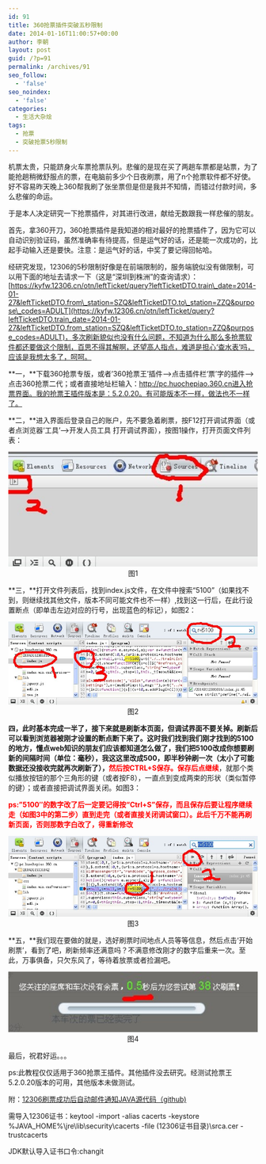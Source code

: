 ```yaml
---
id: 91
title: 360抢票插件突破五秒限制
date: 2014-01-16T11:00:57+00:00
author: 李朝
layout: post
guid: /?p=91
permalink: /archives/91
seo_follow:
  - 'false'
seo_noindex:
  - 'false'
categories:
  - 生活大杂烩
tags:
  - 抢票
  - 突破抢票5秒限制
---
```

机票太贵，只能跻身火车票抢票队列。悲催的是现在买了两趟车票都是站票，为了能抢趟稍微舒服点的票，在电脑前多少个日夜刷票，用了n个抢票软件都不好使。好不容易昨天晚上360帮我刷了张坐票但是但是我并不知情，而错过付款时间，多么悲催的命运。

于是本人决定研究一下抢票插件，对其进行改进，献给无数跟我一样悲催的朋友。

首先，拿360开刀，360抢票插件是我知道的相对最好的抢票插件了，因为它可以自动识别验证码，虽然准确率有待提高，但是运气好的话，还是能一次成功的，比起手动输入还是要快。注意：是运气好的话，中奖了要记得回帖哈。

经研究发现，12306的5秒限制好像是在前端限制的，服务端貌似没有做限制，可以用下面的地址去请求一下（这是“深圳到株洲”的查询请求）：[https://kyfw.12306.cn/otn/leftTicket/query?leftTicketDTO.train\_date=2014-01-27&leftTicketDTO.from\_station=SZQ&leftTicketDTO.to\_station=ZZQ&purpose\_codes=ADULT](https://kyfw.12306.cn/otn/leftTicket/query?leftTicketDTO.train_date=2014-01-27&leftTicketDTO.from_station=SZQ&leftTicketDTO.to_station=ZZQ&purpose_codes=ADULT)，多次刷新貌似也没有什么问题，不知道为什么那么多抢票软件都还要做这个限制，百思不得其解啊，还望高人指点，难道是担心‘查水表’吗，应该是我想太多了，呵呵。

**一，**下载360抢票专版，或者&#8217;360抢票王&#8217;插件&#8211;>点击插件栏‘票’字的插件&#8211;>点击360抢票二代；或者直接地址栏输入：http://pc.huochepiao.360.cn进入抢票界面。我的抢票王插件版本是：5.2.0.20。有可能版本不一样，做法也不一样了。

**二，**进入界面后登录自己的账户，先不要急着刷票，按F12打开调试界面（或者点浏览器‘工具’&#8211;>开发人员工具 打开调试界面），按图1操作，打开页面文件列表：

<p style="text-align: center;">
  <a href="/wp-content/uploads/2014/01/sp1.jpg" target="bank"><img class="alignnone size-full wp-image-92" alt="sp1" src="/wp-content/uploads/2014/01/sp1.jpg" width="530" /></a><br /> 图1
</p>

**三，**打开文件列表后，找到index.js文件，在文件中搜索“5100”（如果找不到，则继续找其他文件，版本不同可能文件也不一样）,找到这一行后，在此行设置断点（即单击左边对应的行号，出现蓝色的标记），如图2：

<p style="text-align: center;">
  <a href="/wp-content/uploads/2014/01/sp2.jpg" target="bank"><img class="alignnone size-full wp-image-93" alt="刷票步骤2" src="/wp-content/uploads/2014/01/sp2.jpg" width="530" /></a><br /> 图2
</p>

**四，**此时基本完成一半了，接下来就是刷新本页面，但调试界面不要关掉。刷新后可以看到浏览器被刚才设置的断点断下来了。这时我们找到我们刚才找到的5100的地方，懂点web知识的朋友们应该都知道怎么做了，我们把5100改成你想要刷新的间隔时间（单位：毫秒），我这这里改成500，即半秒钟刷一次（太小了可能数据还没接收完就再次刷新了），**<span style="color: #ff0000;">然后按CTRL+S保存。保存后点继续</span>**，就那个类似播放按钮的那个三角形的键（或者按F8），一直点到变成两束的形状（类似暂停的键）；或者直接把调试界面关闭。如图3：

**<span style="color: #ff0000;">ps:&#8221;5100&#8243;的数字改了后一定要记得按“Ctrl+S”保存，而且保存后要让程序继续走（如图3中的第二步）直到走完（或者直接关闭调试窗口）。此后千万不能再刷新页面，否则那数字白改了，得重新修改</span>**

<p style="text-align: center;">
  <a href="/wp-content/uploads/2014/01/sp3.jpg" target="bank"><img class="aligncenter size-full wp-image-94" alt="刷票步骤3" src="/wp-content/uploads/2014/01/sp3.jpg" width="530" /></a><br /> 图3
</p>

**五，**我们现在要做的就是，选好刷票时间地点人员等等信息，然后点击‘开始刷票’，看到了吧，刷新频率还满意吗？不满意修改刚才的数字后重来一次。至此，万事俱备，只欠东风了，等待着放票或者捡漏吧。

<p style="text-align: center;">
  <img class="alignnone size-full wp-image-95" alt="刷票步骤4" src="/wp-content/uploads/2014/01/sp4.jpg" width="530" /><br /> 图4
</p>

最后，祝君好运。。。

ps:此教程仅仅适用于360抢票王插件。其他插件没去研究。经测试抢票王5.2.0.20版本的可用，其他版本未做测试。

附：[12306刷票成功后自动邮件通知JAVA源代码（github)](https://github.com/289048093/12306notice/tree/master/sendmail)

需导入12306证书：keytool -import -alias cacerts -keystore %JAVA_HOME%\jre\lib\security\cacerts -file (12306证书目录)\srca.cer -trustcacerts

JDK默认导入证书口令:changit